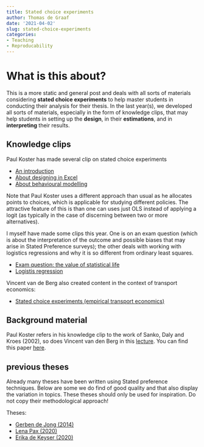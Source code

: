 ```yaml
---
title: Stated choice experiments
author: Thomas de Graaf
date: '2021-04-02'
slug: stated-choice-experiments
categories:
- Teaching
- Reproducability
---
```


# What is this about? 

This is a more static and general post and deals with all sorts of materials
considering **stated choice experiments** to help master students in conducting
their analysis for their thesis. In the last year(s), we developed all sorts of
materials, especially in the form of knowledge clips, that may help students in
setting up the **design**, in their **estimations**, and in **interpreting**
their results. 

## Knowledge clips

Paul Koster has made several clip on stated choice experiments

- [An introduction](https://video.vu.nl/media/Choice+experiments/1_ej62gyoc)
- [About designing in Excel](https://video.vu.nl/media/Statistical+design+of+choice+experiments+in+Excel/1_hksvwdnm)
- [About behavioural modelling](https://video.vu.nl/media/Behavioural+modelling+for+PACE/1_ya3kd12h)

Note that Paul Koster uses a different approach than usual as he allocates points to choices, which is applicable for studying different policies. The attractive feature of this is than one can uses just OLS instead of applying a logit (as typically in the case of discerning between two or more alternatives). 

I myself have made some clips this year. One is on an exam question (which is about the interpretation of the outcome and possible biases that may arise in Stated Preference surveys); the other deals with working with logistics regressions and why it is so different from ordinary least squares. 

- [Exam question: the value of statistical life](https://video.vu.nl/media/vosl/1_ato8hlbc)
- [Logistis regression](https://video.vu.nl/media/logistic%20regression/1_09nkiqyb)

Vincent van de Berg also created content in the context of transport economics:

- [Stated choice experiments (empirical transport economics)](https://video.vu.nl/media/2+Stated+choice+experiments+%28empirical+transport+economics%29/1_75utwqeb)

## Background material 

Paul Koster refers in his knowledge clip to the work of Sanko, Daly and Kroes (2002), so does Vincent van den Berg in this [lecture](/docs/SCE.pdf).
You can find this paper [here](/docs/sanko.pdf).

## previous theses

Already many theses have been written using Stated preference techniques. Below
are some we do find of good quality and that also display the variation in topics. 
These theses should only be used for inspiration. Do not copy their methodological approach!

Theses:

- [Gerben de Jong (2014)](/docs/gerben_de_jong.pdf)
- [Lena Pax (2020)](/docs/lena_pax.pdf)
- [Erika de Keyser (2020)](/docs/de_keyser.pdf)

